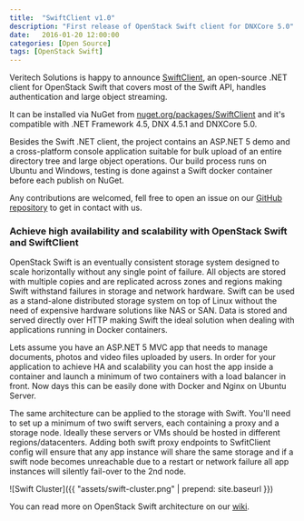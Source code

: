 ```yaml
---
title:  "SwiftClient v1.0"
description: "First release of OpenStack Swift client for DNXCore 5.0"
date:   2016-01-20 12:00:00
categories: [Open Source]
tags: [OpenStack Swift]
---
```


Veritech Solutions is happy to announce [SwiftClient](https://github.com/vtfuture/SwiftClient), an open-source .NET client for OpenStack Swift that covers most of the Swift API, handles authentication and large object streaming.

It can be installed via NuGet from [nuget.org/packages/SwiftClient](https://www.nuget.org/packages/SwiftClient/) and it's compatible with .NET Framework 4.5, DNX 4.5.1 and DNXCore 5.0.

Besides the Swift .NET client, the project contains an ASP.NET 5 demo and a cross-platform console application suitable for bulk upload of an entire directory tree and large object operations. Our build process runs on Ubuntu and Windows, testing is done against a Swift docker container before each publish on NuGet.

Any contributions are welcomed, fell free to open an issue on our [GitHub repository](https://github.com/vtfuture/SwiftClient) to get in contact with us.

### Achieve high availability and scalability with OpenStack Swift and SwiftClient

OpenStack Swift is an eventually consistent storage system designed to scale horizontally without any single point of failure. All objects are stored with multiple copies and are replicated across zones and regions making Swift  withstand failures in storage and network hardware. Swift can be used as a stand-alone distributed storage system on top of Linux without the need of expensive hardware solutions like NAS or SAN. 
Data is stored and served directly over HTTP making Swift the ideal solution when dealing with applications running in Docker containers.

Lets assume you have an ASP.NET 5 MVC app that needs to manage documents, photos and video files uploaded by users. In order for your application to achieve HA and scalability you can host the app inside a container and launch a minimum of two containers with a load balancer in front. Now days this can be easily done with Docker and Nginx on Ubuntu Server.

The same architecture can be applied to the storage with Swift. You'll need to set up a minimum of two swift servers, each containing a proxy and a storage node. Ideally these servers or VMs should be hosted in different regions/datacenters. Adding both swift proxy endpoints to SwfitClient config will ensure that any app instance will share the same storage and if a swift node becomes unreachable due to a restart or network failure all app instances will silently fail-over to the 2nd node.

![Swift Cluster]({{ "assets/swift-cluster.png" | prepend: site.baseurl }})

You can read more on OpenStack Swift architecture on our [wiki](https://github.com/vtfuture/SwiftClient/wiki).
